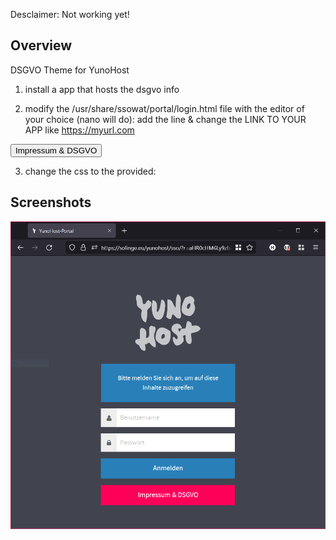 Desclaimer: Not working yet!

## Overview
DSGVO Theme for YunoHost

1.  install a app that hosts the dsgvo info


2. modify the /usr/share/ssowat/portal/login.html file with the editor of your choice (nano will do):
add the line & change the LINK TO YOUR APP like https://myurl.com
<input type="button" onclick="window.location.href='LINK TO APP';" value="Impressum & DSGVO" class="btn dsgvo-btn large-btn"/>

3. change the css to the provided:

## Screenshots
![](./screenshots/screenshot.png)
